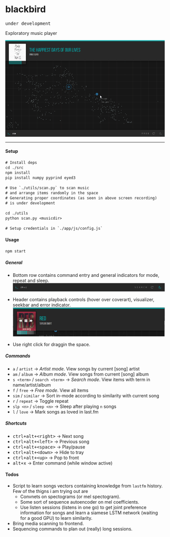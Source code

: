 # blackbird

<kbd>under development</kbd>

Exploratory music player

![screen](images/screen.gif)

---

#### Setup

```shell
# Install deps
cd ./src
npm install
pip install numpy pyprind eyed3

# Use `./utils/scan.py` to scan music
# and arrange items randomly in the space
# Generating proper coordinates (as seen in above screen recording)
# is under development

cd ./utils
python scan.py <musicdir>

# Setup credentials in `./app/js/config.js`
```

#### Usage

`npm start`

##### General

- Bottom row contains command entry and general indicators for mode, repeat and sleep.
![status](images/status.png)

- Header contains playback controls (hover over coverart), visualizer, seekbar and error indicator.
![head](images/head.png)

- Use right click for draggin the space.


##### Commands

- `a` / `artist` → *Artist mode*. View songs by current [song] artist
- `am` / `album` → *Album mode*. View songs from current [song] album
- `s <term>` / `search <term>` → *Search mode*. View items with term in name/artist/album
- `f` / `free` → *Free mode*. View all items
- `sim` / `similar` → Sort in-mode according to similarity with current song
- `r` / `repeat` → Toggle repeat
- `slp <n>` / `sleep <n>` → Sleep after playing `n` songs
- `l` / `love` → Mark songs as loved in last.fm

##### Shortcuts

- <kbd>ctrl+alt+\<right\></kbd> → Next song
- <kbd>ctrl+alt+\<left\></kbd> → Previous song
- <kbd>ctrl+alt+\<space\></kbd> → Play/pause
- <kbd>ctrl+alt+\<down\></kbd> → Hide to tray
- <kbd>ctrl+alt+\<up\></kbd> → Pop to front
- <kbd>alt+x</kbd> → Enter command (while window active)

#### Todos

- Script to learn songs vectors containing knowledge from `lastfm` history. Few of the thigns i am trying out are
  - Convnets on spectograms (or mel spectogram).
  - Some sort of sequence autoencoder on mel coefficients.
  - Use listen sessions (listens in one go) to get joint preference information for songs and learn a siamese LSTM network (waiting for a good GPU) to learn similarity.
- Bring media scanning to frontend.
- Sequencing commands to plan out (really) long sessions.
